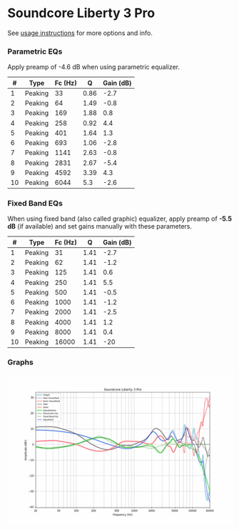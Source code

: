 # Soundcore Liberty 3 Pro
See [usage instructions](https://github.com/jaakkopasanen/AutoEq#usage) for more options and info.

### Parametric EQs
Apply preamp of -4.6 dB when using parametric equalizer.

|   # | Type    |   Fc (Hz) |    Q |   Gain (dB) |
|-----|---------|-----------|------|-------------|
|   1 | Peaking |        33 | 0.86 |        -2.7 |
|   2 | Peaking |        64 | 1.49 |        -0.8 |
|   3 | Peaking |       169 | 1.88 |         0.8 |
|   4 | Peaking |       258 | 0.92 |         4.4 |
|   5 | Peaking |       401 | 1.64 |         1.3 |
|   6 | Peaking |       693 | 1.06 |        -2.8 |
|   7 | Peaking |      1141 | 2.63 |        -0.8 |
|   8 | Peaking |      2831 | 2.67 |        -5.4 |
|   9 | Peaking |      4592 | 3.39 |         4.3 |
|  10 | Peaking |      6044 | 5.3  |        -2.6 |

### Fixed Band EQs
When using fixed band (also called graphic) equalizer, apply preamp of **-5.5 dB** (if available) and set gains manually with these parameters.

|   # | Type    |   Fc (Hz) |    Q |   Gain (dB) |
|-----|---------|-----------|------|-------------|
|   1 | Peaking |        31 | 1.41 |        -2.7 |
|   2 | Peaking |        62 | 1.41 |        -1.2 |
|   3 | Peaking |       125 | 1.41 |         0.6 |
|   4 | Peaking |       250 | 1.41 |         5.5 |
|   5 | Peaking |       500 | 1.41 |        -0.5 |
|   6 | Peaking |      1000 | 1.41 |        -1.2 |
|   7 | Peaking |      2000 | 1.41 |        -2.5 |
|   8 | Peaking |      4000 | 1.41 |         1.2 |
|   9 | Peaking |      8000 | 1.41 |         0.4 |
|  10 | Peaking |     16000 | 1.41 |       -20   |

### Graphs
![](./Soundcore%20Liberty%203%20Pro.png)
